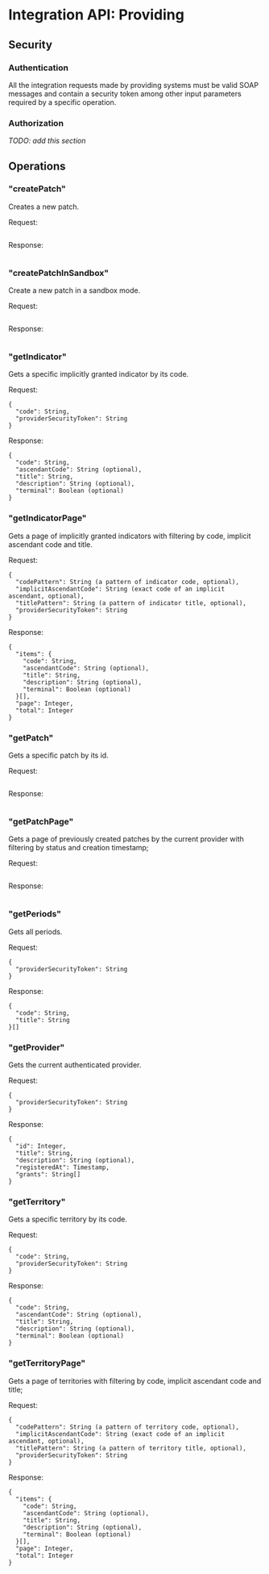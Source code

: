 # Integration API: Providing

## Security

### Authentication
All the integration requests made by providing systems must be valid SOAP messages and contain a security token among other input parameters required by a specific operation.

### Authorization
*TODO: add this section*


## Operations

### "createPatch"
Creates a new patch.

Request:
```
```

Response:
```
```


### "createPatchInSandbox"
Create a new patch in a sandbox mode.

Request:
```
```

Response:
```
```


### "getIndicator"
Gets a specific implicitly granted indicator by its code.

Request:
```
{
  "code": String,
  "providerSecurityToken": String
}
```

Response:
```
{
  "code": String,
  "ascendantCode": String (optional),
  "title": String,
  "description": String (optional),
  "terminal": Boolean (optional)
}
```


### "getIndicatorPage"
Gets a page of implicitly granted indicators with filtering by code, implicit ascendant code and title.

Request:
```
{
  "codePattern": String (a pattern of indicator code, optional),
  "implicitAscendantCode": String (exact code of an implicit ascendant, optional),
  "titlePattern": String (a pattern of indicator title, optional),
  "providerSecurityToken": String
}
```

Response:
```
{
  "items": {
    "code": String,
    "ascendantCode": String (optional),
    "title": String,
    "description": String (optional),
    "terminal": Boolean (optional)
  }[],
  "page": Integer,
  "total": Integer
}
```


### "getPatch"
Gets a specific patch by its id.

Request:
```
```

Response:
```
```


### "getPatchPage"
Gets a page of previously created patches by the current provider with filtering by status and creation timestamp;

Request:
```
```

Response:
```
```


### "getPeriods"
Gets all periods.

Request:
```
{
  "providerSecurityToken": String
}
```

Response:
```
{
  "code": String,
  "title": String
}[]
```


### "getProvider"
Gets the current authenticated provider.

Request:
```
{
  "providerSecurityToken": String
}
```

Response:
```
{
  "id": Integer,
  "title": String,
  "description": String (optional),
  "registeredAt": Timestamp,
  "grants": String[]
}
```


### "getTerritory"
Gets a specific territory by its code.

Request:
```
{
  "code": String,
  "providerSecurityToken": String
}
```

Response:
```
{
  "code": String,
  "ascendantCode": String (optional),
  "title": String,
  "description": String (optional),
  "terminal": Boolean (optional)
}
```


### "getTerritoryPage"
Gets a page of territories with filtering by code, implicit ascendant code and title;

Request:
```
{
  "codePattern": String (a pattern of territory code, optional),
  "implicitAscendantCode": String (exact code of an implicit ascendant, optional),
  "titlePattern": String (a pattern of territory title, optional),
  "providerSecurityToken": String
}
```

Response:
```
{
  "items": {
    "code": String,
    "ascendantCode": String (optional),
    "title": String,
    "description": String (optional),
    "terminal": Boolean (optional)
  }[],
  "page": Integer,
  "total": Integer
}
```
